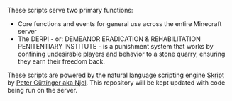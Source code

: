 These scripts serve two primary functions:

- Core functions and events for general use across the entire Minecraft server
- The DERPI - or: DEMEANOR ERADICATION & REHABILITATION PENITENTIARY INSTITUTE - is a punishment system that works by confining undesirable players and behavior to a stone quarry, ensuring they earn their freedom back.

These scripts are powered by the natural language scripting engine [Skript](http://njol.ch/projects/skript/) by [Peter Güttinger aka Njol](http://njol.ch/). This repository will be kept updated with code being run on the server.
